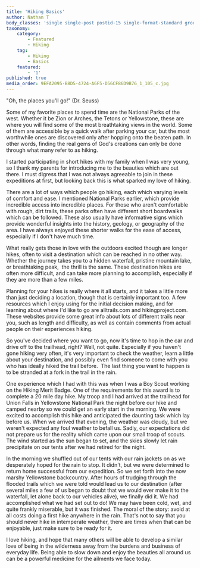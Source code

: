 ```yaml
---
title: 'Hiking Basics'
author: Nathan T
body_classes: 'single single-post postid-15 single-format-standard group-blog'
taxonomy:
    category:
        - Featured
        - Hiking
    tag:
        - Hiking
        - Basics
    featured:
        - '1'
published: true
media_order: 9EFA2095-B8D5-4724-A6F5-D56CF86D9B76_1_105_c.jpg
---
```


"Oh, the places you'll go!" (Dr. Seuss)

Some of my favorite places to spend time are the National Parks of the west. Whether it be Zion or Arches, the Tetons or Yellowstone, these are where you will find some of the most breathtaking views in the world. Some of them are accessible by a quick walk after parking your car, but the most worthwhile ones are discovered only after hopping onto the beaten path. In other words, finding the real gems of God's creations can only be done through what many refer to as hiking.

I started participating in short hikes with my family when I was very young, so I thank my parents for introducing me to the beauties which are out there. I must digress that I was not always agreeable to join in these expeditions at first, but looking back this is what sparked my love of hiking. 

There are a lot of ways which people go hiking, each which varying levels of comfort and ease. I mentioned National Parks earlier, which provide incredible access into incredible places. For those who aren't comfortable with rough, dirt trails, these parks often have different short boardwalks which can be followed. These also usually have informative signs which provide wonderful insights into the history, geology, or geography of the area. I have always enjoyed these shorter walks for the ease of access, especially if I don't have much time.

What really gets those in love with the outdoors excited though are longer hikes, often to visit a destination which can be reached in no other way. Whether the journey takes you to a hidden waterfall, pristine mountain lake, or breathtaking peak,  the thrill is the same. These destination hikes are often more difficult, and can take more planning to accomplish, especially if they are more than a few miles. 

Planning for your hikes is really where it all starts, and it takes a little more than just deciding a location, though that is certainly important too. A few resources which I enjoy using for the initial decision making, and for learning about where I'd like to go are alltrails.com and hikingproject.com. These websites provide some great info about lots of different trails near you, such as length and difficulty, as well as contain comments from actual people on their experiences hiking.

So you've decided where you want to go, now it's time to hop in the car and drive off to the trailhead, right? Well, not quite. Especially if you haven't gone hiking very often, it's very important to check the weather, learn a little about your destination, and possibly even find someone to come with you who has ideally hiked the trail before.  The last thing you want to happen is to be stranded at a fork in the trail in the rain.

One experience which I had with this was when I was a Boy Scout working on the Hiking Merit Badge. One of the requirements for this award is to complete a 20 mile day hike. My troop and I had arrived at the trailhead for Union Falls in Yellowstone National Park the night before our hike and camped nearby so we could get an early start in the morning. We were excited to accomplish this hike and anticipated the daunting task which lay before us. When we arrived that evening, the weather was cloudy, but we weren't expected any foul weather to befall us. Sadly, our expectations did not prepare us for the reality which came upon our small troop of scouts. The wind started as the sun began to set, and the skies slowly let rain precipitate on our tents after we had retired for the night. 

In the morning we shuffled out of our tents with our rain jackets on as we desperately hoped for the rain to stop. It didn't, but we were determined to return home successful from our expedition. So we set forth into the now marshy Yellowstone backcountry. After hours of trudging through the flooded trails which we were told would lead us to our destination (after several miles a few of us began to doubt that we would ever make it to the waterfall, let alone back to our vehicles alive), we finally did it. We had accomplished what we had set out to do! We may have been cold, wet, and quite frankly miserable, but it was finished. The moral of the story: avoid at all costs doing a first hike anywhere in the rain. That's not to say that you should never hike in intemperate weather, there are times when that can be enjoyable, just make sure to be ready for it.

I love hiking, and hope that many others will be able to develop a similar love of being in the wilderness away from the burdens and business of everyday life. Being able to slow down and enjoy the beauties all around us can be a powerful medicine for the ailments we face today.